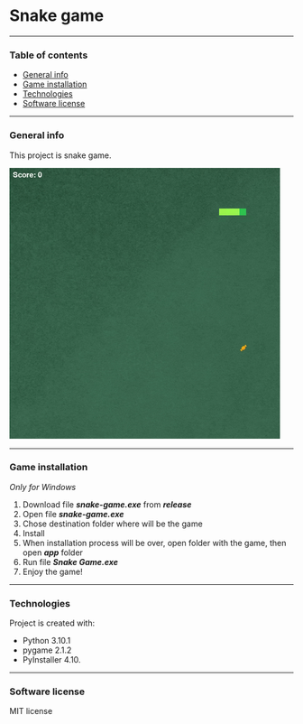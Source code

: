 

# **Snake game**

***

### Table of contents

* [General info](#general-info)
* [Game installation](#game-installation)
* [Technologies](#technologies)
* [Software license](#software-license)

***

### General info

This project is snake game.

![GIF](gameplay.gif)

***

### Game installation

*Only for Windows*
1. Download file **_snake-game.exe_** from **_release_**
2. Open file **_snake-game.exe_**
3. Chose destination folder where will be the game
4. Install
5. When installation process will be over, open folder with the game, then  open **_app_** folder
6. Run file **_Snake Game.exe_**
7. Enjoy the game!

***

### Technologies

Project is created with:
* Python 3.10.1
* pygame 2.1.2
* PyInstaller 4.10.

***

### Software license

MIT license



